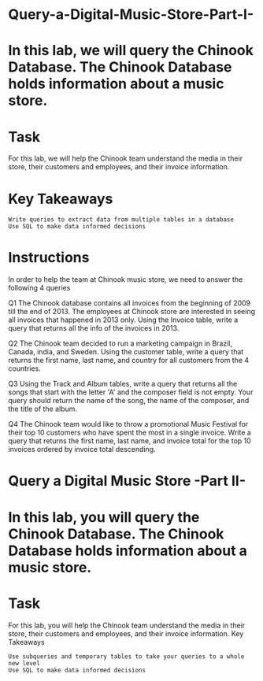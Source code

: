 # Query-a-Digital-Music-Store-Part-I-

# In this lab, we will query the Chinook Database. The Chinook Database holds information about a music store. 


# Task

For this lab, we will help the Chinook team understand the media in their store, their customers and employees, and their invoice information.

# Key Takeaways

    Write queries to extract data from multiple tables in a database
    Use SQL to make data informed decisions

# Instructions

In order to help the team at Chinook music store, we need to answer the following 4 queries

Q1   The Chinook database contains all invoices from the beginning of 2009 till the end of 2013. The employees at Chinook store are interested in seeing all invoices that happened in 2013 only. Using the Invoice table, write a query that returns all the info of the invoices in 2013.

Q2 The Chinook team decided to run a marketing campaign in Brazil, Canada, india, and Sweden. Using the customer table, write a query that returns the first name, last name, and country for all customers from the 4 countries.

Q3 Using the Track and Album tables, write a query that returns all the songs that start with the letter 'A' and the composer field is not empty. Your query should return the name of the song, the name of the composer, and the title of the album.

Q4 The Chinook team would like to throw a promotional Music Festival for their top 10 customers who have spent the most in a single invoice. Write a query that returns the first name, last name, and invoice total for the top 10 invoices ordered by invoice total descending.




# Query a Digital Music Store -Part II-

# In this lab, you will query the Chinook Database. The Chinook Database holds information about a music store.

# Task

For this lab, you will help the Chinook team understand the media in their store, their customers and employees, and their invoice information.
Key Takeaways

    Use subqueries and temporary tables to take your queries to a whole new level
    Use SQL to make data informed decisions
    
